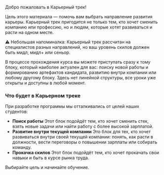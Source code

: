 Добро пожаловать в Карьерный трек!

Цель этого материала — помочь вам выбрать направление развития карьеры. Карьерный трек пригодится не только тем, кто хочет сменить компанию или профессию, но и людям, которые хотят развиваться и расти на одном месте.

⚠️ Небольшая напоминалка: Карьерный трек рассчитан на специалистов разных направлений, но ваш уровень скилов должен быть мидл, мидл+ или сеньор.

В процессе прохождения курса вы можете приступать сразу к тому блоку, который наиболее актуален для вас: поиску новой работы и формированию артефактов кандидата, развитию внутри компании или любому другому блоку. Здесь нет линейной структуры, все уроки уже открыты и доступны в любой момент.

### Что будет в Карьерном треке

При разработке программы мы отталкивались от целей наших студентов:

- **Поиск работы** Этот блок подойдёт тем, кто хочет сменить стек, взять новые задачи или найти работу с более высокой зарплатой.
- **Развитие внутри текущей компании** Это блок для тех, кто хочет развиваться внутри своей текущей компании: понять, как расти в должности, вести переговоры о повышении зарплаты или собирать команду.
- **Прокачка скилов** Этот блок подойдёт тем, кто хочет прокачать свои навыки и быть в курсе рынка труда.

Выбирайте цель и начинайте обучение.